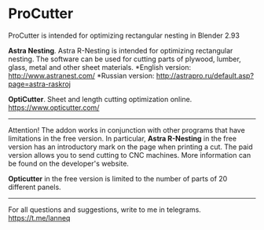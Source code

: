 # ProCutter
ProCutter is intended for optimizing rectangular nesting in Blender 2.93

**Astra Nesting**. Astra R-Nesting is intended for optimizing rectangular nesting. The software can be used for cutting parts of plywood, lumber, glass, metal and other sheet materials.
*English version: http://www.astranest.com/
*Russian version: http://astrapro.ru/default.asp?page=astra-raskroj

**OptiCutter**. Sheet and length cutting optimization online. https://www.opticutter.com/ 

***
Attention! The addon works in conjunction with other programs that have limitations in the free version. In particular, **Astra R-Nesting** in the free version has an introductory mark on the page when printing a cut. The paid version allows you to send cutting to CNC machines. More information can be found on the developer's website. 

**Opticutter** in the free version is limited to the number of parts of 20 different panels.
***

For all questions and suggestions, write to me in telegrams. https://t.me/lanneq


